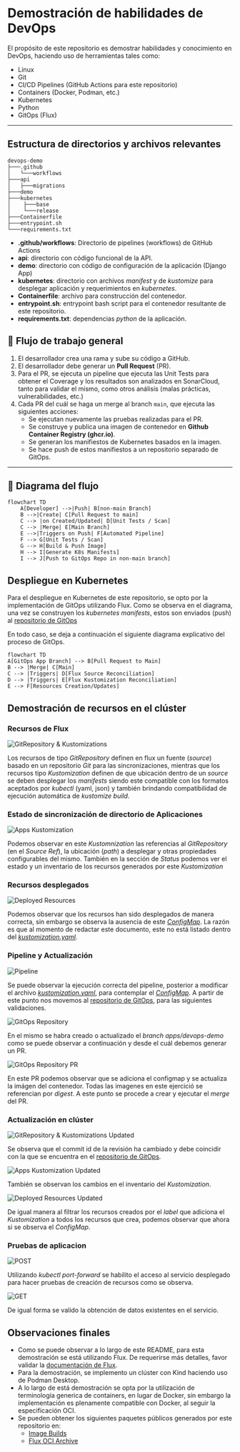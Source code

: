 # Demostración de habilidades de DevOps

El propósito de este repositorio es demostrar habilidades y conocimiento en DevOps, haciendo uso de herramientas tales como:
- Linux
- Git
- CI/CD Pipelines (GitHub Actions para este repositorio)
- Containers (Docker, Podman, etc.)
- Kubernetes
- Python
- GitOps (Flux)

---

## Estructura de directorios y archivos relevantes

```
devops-demo
├───.github
│   └───workflows
├───api
│   ├───migrations
├───demo 
├───kubernetes 
│    ├───base
│    └───release
├───Containerfile
├───entrypoint.sh
└───requirements.txt
```
- **.github/workflows**: Directorio de pipelines (workflows) de GitHub Actions
- **api**: directorio con código funcional de la API.
- **demo**: directorio con código de configuración de la aplicación (Django App)
- **kubernetes**: directorio con archivos *manifest* y de *kustomize* para desplegar aplicación y requerimientos en *kubernetes*.
- **Containerfile**: archivo para construcción del contenedor.
- **entrypoint.sh**: entrypoint bash script para el contenedor resultante de este repositorio.
- **requirements.txt**: dependencias *python* de la aplicación.


## 🧩 Flujo de trabajo general

1. El desarrollador crea una rama y sube su código a GitHub.
2. El desarrollador debe generar un **Pull Request** (PR).
3. Para el PR, se ejecuta un pipeline que ejecuta las Unit Tests para obtener el Coverage y los resultados son analizados en SonarCloud, tanto para validar el mismo, como otros análisis (malas prácticas, vulnerabilidades, etc.)
4. Cada PR del cuál se haga un merge al branch `main`, que ejecuta las siguientes acciones:
   - Se ejecutan nuevamente las pruebas realizadas para el PR.
   - Se construye y publica una imagen de contenedor en **Github Container Registry (ghcr.io)**.
   - Se generan los manifiestos de Kubernetes basados en la imagen.
   - Se hace push de estos manifiestos a un repositorio separado de GitOps.

---

## 🔁 Diagrama del flujo

```mermaid
flowchart TD
    A[Developer] -->|Push| B[non-main Branch]
    B -->|Create| C[Pull Request to main]
    C --> |on Created/Updated| D[Unit Tests / Scan]
    C --> |Merge| E[Main Branch]
    E -->|Triggers on Push| F[Automated Pipeline]
    F --> G[Unit Tests / Scan]
    G --> H[Build & Push Image]
    H --> I[Generate K8s Manifests]
    I --> J[Push to GitOps Repo in non-main branch]
```

## Despliegue en Kubernetes

Para el despliegue en Kubernetes de este repositorio, se opto por la implementación de GitOps utilizando Flux. Como se observa en el diagrama, una vez se construyen los *kubernetes manifests*, estos son enviados (push) al [repositorio de GitOps](https://github.com/paulorpdldevops-demo-gitops)

En todo caso, se deja a continuación el siguiente diagrama explicativo del proceso de GitOps.

```mermaid
flowchart TD
A[GitOps App Branch] --> B[Pull Request to Main]
B --> |Merge| C[Main]
C --> |Triggers| D[Flux Source Reconciliation]
D --> |Triggers| E[Flux Kustomization Reconciliation]
E --> F[Resources Creation/Updates]
```

## Demostración de recursos en el clúster

### Recursos de Flux
![GitRepository & Kustomizations](resources/images/capture1.png)

Los recursos de tipo *GitRepository* definen en flux un fuente (*source*) basado en un repositorio *Git* para las sincronizaciones, mientras que los recursos tipo *Kustomization* definen de que ubicación dentro de un *source* se deben desplegar los *manifests* siendo este compatible con los formatos aceptados por *kubectl* (yaml, json) y también brindando compatibilidad de ejecución automática de *kustomize build*.

### Estado de sincronización de directorio de Aplicaciones
![Apps Kustomization](resources/images/capture2.png)

Podemos observar en este *Kustomnization* las referencias al *GitRepository* (en el *Source Ref*), la ubicación (*path*) a desplegar y otras propiedades configurables del mismo. También en la sección de *Status* podemos ver el estado y un inventario de los recursos generados por este *Kustomization*

### Recursos desplegados
![Deployed Resources](resources/images/capture3.png)

Podemos observar que los recursos han sido desplegados de manera correcta, sin embargo se observa la ausencia de este [*ConfigMap*](kubernetes/base/configmap.yaml). La razón es que al momento de redactar este documento, este no está listado dentro del [*kustomization.yaml*](kubernetes/base/kustomization.yaml). 

### Pipeline y Actualización 
![Pipeline](resources/images/capture4.png)

Se puede observar la ejecución correcta del pipeline, posterior a modificar el archivo [*kustomization.yaml*](kubernetes/base/kustomization.yaml), para contemplar el [*ConfigMap*](kubernetes/base/configmap.yaml).
A partir de este punto nos movemos al [repositorio de GitOps](https://github.com/paulorpdldevops-demo-gitops), para las siguientes validaciones. 

![GitOps Repository](resources/images/capture5.png)

En el mismo se habra creado o actualizado el *branch apps/devops-demo* como se puede observar a continuación y desde el cuál debemos generar un PR.

![GitOps Repository PR](resources/images/capture6.png)

En este PR podemos observar que se adiciona el configmap y se actualiza la imágen del contenedor. Todas las imagenes en este ejercició se referencian por *digest*. A este punto se procede a crear y ejecutar el *merge* del PR.

### Actualización en clúster
![GitRepository & Kustomizations Updated](resources/images/capture7.png)

Se observa que el commit id de la revisión ha cambiado y debe coincidir con la que se encuentra en el [repositorio de GitOps](https://github.com/paulorpdldevops-demo-gitops).

![Apps Kustomization Updated](resources/images/capture8.png)

También se observan los cambios en el inventario del *Kustomization*.

![Deployed Resources Updated](resources/images/capture9.png)

De igual manera al filtrar los recursos creados por el *label* que adiciona el *Kustomization* a todos los recursos que crea, podemos observar que ahora si se observa el *ConfigMap*.

### Pruebas de aplicacion
![POST](resources\images\capture10.png)

Utilizando *kubectl port-forward* se habilito el acceso al servicio desplegado para hacer pruebas de creación de recursos como se observa.

![GET](resources\images\capture11.png)

De igual forma se valido la obtención de datos existentes en el servicio.

## Observaciones finales

- Como se puede observar a lo largo de este README, para esta demostración se está utilizando Flux. De requerirse más detalles, favor validar la [documentación de Flux](https://fluxcd.io/flux/).
- Para la demostración, se implemento un clúster con Kind haciendo uso de Podman Desktop.
- A lo largo de está demostración se opta por la utilización de terminología generica de containers, en lugar de Docker, sin embargo la implementación es plenamente compatible con Docker, al seguir la especificación OCI. 
- Se pueden obtener los siguientes paquetes públicos generados por este repositorio en:
  - [Image Builds](https://github.com/paulorpdl/devops-demo/pkgs/container/devops-demo)
  - [Flux OCI Archive](https://github.com/paulorpdl/devops-demo/pkgs/container/manifests%2Fdevops-demo)